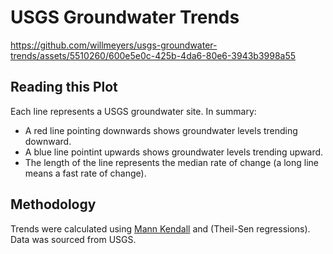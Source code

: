 # USGS Groundwater Trends

https://github.com/willmeyers/usgs-groundwater-trends/assets/5510260/600e5e0c-425b-4da6-80e6-3943b3998a55

## Reading this Plot

Each line represents a USGS groundwater site. In summary:

- A red line pointing downwards shows groundwater levels trending downward.
- A blue line pointint upwards shows groundwater levels trending upward.
- The length of the line represents the median rate of change (a long line means a fast rate of change).

## Methodology

Trends were calculated using [Mann Kendall]() and (Theil-Sen regressions). Data was sourced from USGS.
